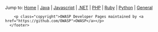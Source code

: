 
<div id="footer_wrap" class="outer">
      <footer class="inner">
              <p class="copyright">
            Jump to:  
            <a href="{{ site.url }}/index.html">Home</a> | 
            <a href="{{ site.url }}/java/">Java</a> | <a href="{{ site.url }}/javascript/">Javascript</a> | <a href="{{ site.url }}/dotnet/">.NET</a> | 
            <a href="{{ site.url }}/php/">PHP</a> | <a href="{{ site.url }}/ruby/">Ruby</a> | <a href="{{ site.url }}/python/">Python</a> | 
            <a href="{{ site.url }}/general/">General</a>
          </p>

        <p class="copyright">OWASP Developer Pages maintained by <a href="https://github.com/OWASP">OWASP</a></p>
      </footer>
</div>
